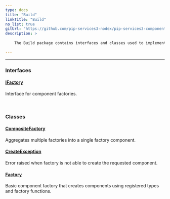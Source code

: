 ```yaml
---
type: docs
title: "Build"
linkTitle: "Build"
no_list: true
gitUrl: "https://github.com/pip-services3-nodex/pip-services3-components-nodex"
description: >
    
    The Build package contains interfaces and classes used to implement the "factory design pattern". 
    
---
```

---

<div class="module-body"> 

### Interfaces

#### [IFactory](ifactory)
Interface for component factories.

<br>

### Classes

#### [CompositeFactory](composite_factory)
Aggregates multiple factories into a single factory component.

#### [CreateException](create_exception)
Error raised when factory is not able to create the requested component.

#### [Factory](factory)
Basic component factory that creates components using registered types and factory functions.

</div>
